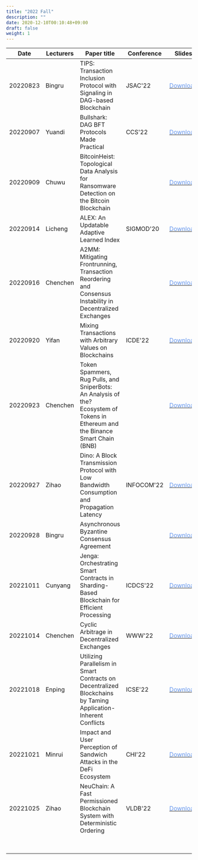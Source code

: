```yaml
---
title: "2022 Fall"
description: ""
date: 2020-12-10T00:10:48+09:00
draft: false
weight: 1
---
```


| Date     | Lecturers | Paper title                                                  | Conference | Slides                                                       |
| -------- | --------- | ------------------------------------------------------------ | ---------- | ------------------------------------------------------------ |
| 20220823 | Bingru    | TIPS: Transaction Inclusion Protocol with Signaling in DAG-based Blockchain | JSAC'22    | [<font color=CornflowerBlue>Download</font>](https://gitee.com/iamosu/BCTS_Resource_Presentation2022/tree/master/2022Fall/08.23%20Bingru) |
| 20220907 | Yuandi    | Bullshark: DAG BFT Protocols Made Practical                  | CCS'22     | [<font color=CornflowerBlue>Download</font>](https://gitee.com/iamosu/BCTS_Resource_Presentation2022/tree/master/2022Fall/09.07%20Yuandi) |
| 20220909 | Chuwu     | BitcoinHeist: Topological Data Analysis for Ransomware Detection on the Bitcoin Blockchain |            | [<font color=CornflowerBlue>Download</font>](https://gitee.com/iamosu/BCTS_Resource_Presentation2022/tree/master/2022Fall/09.09%20Chuwu) |
| 20220914 | Licheng   | ALEX: An Updatable Adaptive Learned Index                    | SIGMOD'20  | [<font color=CornflowerBlue>Download</font>](https://gitee.com/iamosu/BCTS_Resource_Presentation2022/tree/master/2022Fall/09.14%20Licheng) |
| 20220916 | Chenchen  | A2MM: Mitigating Frontrunning, Transaction Reordering and Consensus Instability in Decentralized Exchanges |            | [<font color=CornflowerBlue>Download</font>](https://gitee.com/iamosu/BCTS_Resource_Presentation2022/tree/master/2022Fall/09.16%20Chenchen) |
| 20220920 | Yifan     | Mixing Transactions with Arbitrary Values on Blockchains     | ICDE'22    | [<font color=CornflowerBlue>Download</font>](https://gitee.com/iamosu/BCTS_Resource_Presentation2022/tree/master/2022Fall/09.20%20Yifan) |
| 20220923 | Chenchen  | Token Spammers, Rug Pulls, and SniperBots: An Analysis of the?Ecosystem of Tokens in Ethereum and the Binance Smart Chain (BNB) |            | [<font color=CornflowerBlue>Download</font>](https://gitee.com/iamosu/BCTS_Resource_Presentation2022/tree/master/2022Fall/09.23%20Chenchen) |
| 20220927 | Zihao     | Dino: A Block Transmission Protocol with Low Bandwidth Consumption and Propagation Latency | INFOCOM'22 | [<font color=CornflowerBlue>Download</font>](https://gitee.com/iamosu/BCTS_Resource_Presentation2022/tree/master/2022Fall/09.27%20Zihao) |
| 20220928 | Bingru    | Asynchronous Byzantine Consensus Agreement                   |            | [<font color=CornflowerBlue>Download</font>](https://gitee.com/iamosu/BCTS_Resource_Presentation2022/tree/master/2022Fall/09.28%20Bingru) |
| 20221011 | Cunyang   | Jenga: Orchestrating Smart Contracts in Sharding-Based Blockchain for Efficient Processing | ICDCS'22   | [<font color=CornflowerBlue>Download</font>](https://gitee.com/iamosu/BCTS_Resource_Presentation2022/tree/master/2022Fall/10.11%20Cunyang) |
| 20221014 | Chenchen  | Cyclic Arbitrage in Decentralized Exchanges                  | WWW'22     | [<font color=CornflowerBlue>Download</font>](https://gitee.com/iamosu/BCTS_Resource_Presentation2022/tree/master/2022Fall/10.14%20Chenchen) |
| 20221018 | Enping    | Utilizing Parallelism in Smart Contracts on Decentralized Blockchains by Taming Application-Inherent Conflicts | ICSE'22    | [<font color=CornflowerBlue>Download</font>](https://gitee.com/iamosu/BCTS_Resource_Presentation2022/tree/master/2022Fall/10.18%20Enping) |
| 20221021 | Minrui    | Impact and User Perception of Sandwich Attacks in the DeFi Ecosystem | CHI'22     | [<font color=CornflowerBlue>Download</font>](https://gitee.com/iamosu/BCTS_Resource_Presentation2022/tree/master/2022Fall/10.21%20Minrui) |
| 20221025 | Zihao     | NeuChain: A Fast Permissioned Blockchain System with Deterministic Ordering | VLDB'22    | [<font color=CornflowerBlue>Download</font>](https://gitee.com/iamosu/BCTS_Resource_Presentation2022/tree/master/2022Fall/10.25%20Zihao) |
|          |           |                                                              |            |                                                              |
|          |           |                                                              |            |                                                              |
|          |           |                                                              |            |                                                              |
|          |           |                                                              |            |                                                              |
|          |           |                                                              |            |                                                              |
|          |           |                                                              |            |                                                              |
|          |           |                                                              |            |                                                              |
|          |           |                                                              |            |                                                              |


